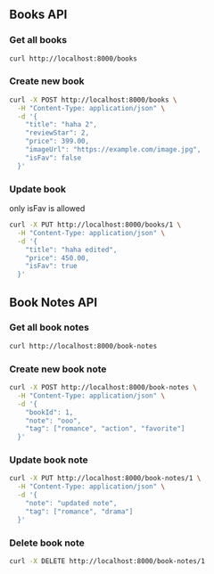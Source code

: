 ## Books API

### Get all books
```bash
curl http://localhost:8000/books
```

### Create new book
```bash
curl -X POST http://localhost:8000/books \
  -H "Content-Type: application/json" \
  -d '{
    "title": "haha 2",
    "reviewStar": 2,
    "price": 399.00,
    "imageUrl": "https://example.com/image.jpg",
    "isFav": false
  }'
```

### Update book
only isFav is allowed
```bash
curl -X PUT http://localhost:8000/books/1 \
  -H "Content-Type: application/json" \
  -d '{
    "title": "haha edited",
    "price": 450.00,
    "isFav": true
  }'
```

## Book Notes API

### Get all book notes
```bash
curl http://localhost:8000/book-notes
```


### Create new book note
```bash
curl -X POST http://localhost:8000/book-notes \
  -H "Content-Type: application/json" \
  -d '{
    "bookId": 1,
    "note": "ooo",
    "tag": ["romance", "action", "favorite"]
  }'
```

### Update book note
```bash
curl -X PUT http://localhost:8000/book-notes/1 \
  -H "Content-Type: application/json" \
  -d '{
    "note": "updated note",
    "tag": ["romance", "drama"]
  }'
```

### Delete book note
```bash
curl -X DELETE http://localhost:8000/book-notes/1
```

